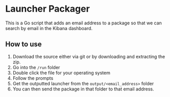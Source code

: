 # Launcher Packager

This is a Go script that adds an email address to a package so that we can search by email in the Kibana dashboard.

## How to use

1. Download the source either via git or by downloading and extracting the zip.
2. Go into the `/run` folder
3. Double click the file for your operating system
4. Follow the prompts
5. Get the outputted launcher from the `output/<email_address>` folder
6. You can then send the package in that folder to that email address.
